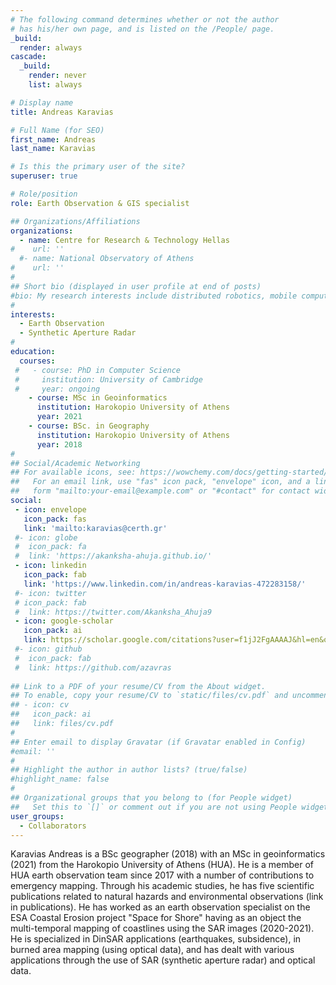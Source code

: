 ```yaml
---
# The following command determines whether or not the author
# has his/her own page, and is listed on the /People/ page.
_build:
  render: always
cascade:
  _build:
    render: never
    list: always

# Display name
title: Andreas Karavias

# Full Name (for SEO)
first_name: Andreas
last_name: Karavias

# Is this the primary user of the site?
superuser: true

# Role/position
role: Earth Observation & GIS specialist

## Organizations/Affiliations
organizations:
  - name: Centre for Research & Technology Hellas 
#    url: ''
  #- name: National Observatory of Athens 
#    url: ''
#
## Short bio (displayed in user profile at end of posts)
#bio: My research interests include distributed robotics, mobile computing and programmable matter.
#
interests:
  - Earth Observation
  - Synthetic Aperture Radar
#
education:
  courses:
 #   - course: PhD in Computer Science
 #     institution: University of Cambridge
 #     year: ongoing
    - course: MSc in Geoinformatics
      institution: Harokopio University of Athens
      year: 2021
    - course: BSc. in Geography
      institution: Harokopio University of Athens
      year: 2018
#
## Social/Academic Networking
## For available icons, see: https://wowchemy.com/docs/getting-started/page-builder/#icons
##   For an email link, use "fas" icon pack, "envelope" icon, and a link in the
##   form "mailto:your-email@example.com" or "#contact" for contact widget.
social:
 - icon: envelope
   icon_pack: fas
   link: 'mailto:karavias@certh.gr'
 #- icon: globe
 #  icon_pack: fa
 #  link: 'https://akanksha-ahuja.github.io/'
 - icon: linkedin
   icon_pack: fab
   link: 'https://www.linkedin.com/in/andreas-karavias-472283158/'
 #- icon: twitter
 # icon_pack: fab
 #  link: https://twitter.com/Akanksha_Ahuja9
 - icon: google-scholar
   icon_pack: ai
   link: https://scholar.google.com/citations?user=f1jJ2FgAAAAJ&hl=en&oi=sra
 #- icon: github
 #  icon_pack: fab
 #  link: https://github.com/azavras
   
## Link to a PDF of your resume/CV from the About widget.
## To enable, copy your resume/CV to `static/files/cv.pdf` and uncomment the lines below.
## - icon: cv
##   icon_pack: ai
##   link: files/cv.pdf
#
## Enter email to display Gravatar (if Gravatar enabled in Config)
#email: ''
#
## Highlight the author in author lists? (true/false)
#highlight_name: false
#
## Organizational groups that you belong to (for People widget)
##   Set this to `[]` or comment out if you are not using People widget.
user_groups:
  - Collaborators
---
```

Karavias Andreas is a BSc geographer (2018) with an MSc in geoinformatics (2021) from the Harokopio University of Athens (HUA). He is a member of HUA earth observation team since 2017 with a number of contributions to emergency mapping. Through his academic studies, he has five scientific publications related to natural hazards and environmental observations (link in publications). He has worked as an earth observation specialist on the ESA Coastal Erosion project "Space for Shore" having as an object the multi-temporal mapping of coastlines using the SAR images (2020-2021). He is specialized in DinSAR applications (earthquakes, subsidence), in burned area mapping (using optical data), and has dealt with various applications through the use of SAR (synthetic aperture radar) and optical data. 
